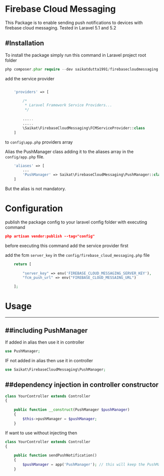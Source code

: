 Firebase Cloud Messaging
=========

This Package is to enable sending push notifications to devices with firebase cloud messaging. Tested in Laravel 5.1 and 5.2

#Installation
----

To install the package simply run this command in Laravel project root folder

```php
php composer.phar require --dev saikatdutta1991/firebasecloudmessaging:1.0.0
```


add the service provider 
```php 

    'providers' => [

        /*
         * Laravel Framework Service Providers...
         */
            
        .....
        .....
        \Saikat\FirebaseCloudMessaging\FCMServiceProvider::class 
    ]
``` 
to `config\app.php` providers array  


Alias the PushManager class adding it to the aliases array in the `config/app.php` file.

```php
    'aliases' => [
        ...
        'PushManager' => Saikat\FirebaseCloudMessaging\PushManager::class
    ]
```

But the alias is not mandatory.


# Configuration
publish the package config to your laravel config folder with executing command

```json
php artisan vendor:publish --tag="config"
```

before executing this command add the service provider first

add the fcm `server_key` in the `config/firebase_cloud_messaging.php` file
```php 
    return [
        
        "server_key" => env('FIREBASE_CLOUD_MESSAGING_SERVER_KEY'),
        "fcm_push_url" => env("FIREBASE_CLOUD_MESSAING_URL")

    ];

```


# Usage
-----------


##including PushManager
--------------------------

If added in alias then use it in controller
```php
use PushManager;
```

IF not added in alias then use it in controller
```php
use Saikat\FirebaseCloudMessaging\PushManager;
```



##dependency injection in controller constructor
-----------------------------

```php
class YourController extends Controller
{
    
    public function __construct(PushManager $pushManager)
    {
        $this->pushManager = $pushManager;
    }
```



If want to use without injecting then
```php
class YourController extends Controller
{
    
    public function sendPushNotification()
    {
        $pushManager = app('PushManager'); // this will keep the PushManager instance singleton
    }
```
